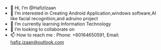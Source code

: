- 👋 Hi, I’m @HafizIzaan
- 👀 I’m interested in Creating Android Application,windows software,AI like facial recognition,and adruino project
- 🌱 I’m currently learning Information Technology
- 💞️ I’m looking to collaborate on 
- 📫 How to reach me : Phone: +60164650591, Email: hafiz.izaan@outlook.com

<!---
HafizIzaan/HafizIzaan is a ✨ special ✨ repository because its `README.md` (this file) appears on your GitHub profile.
You can click the Preview link to take a look at your changes.
--->
